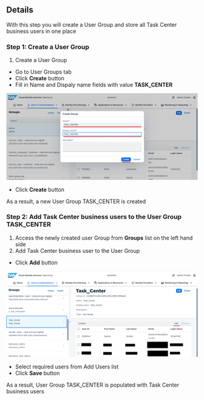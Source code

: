 ## Details

With this step you will create a User Group and store all Task Center business users in one place


### Step 1: Create a User Group

1. Create a User Group

- Go to User Groups tab
- Click **Create** button
- Fill in Name and Dispaly name fields with value **TASK_CENTER**

![create a user group](./Images/1.1.1.png "create a user group")

- Click **Create** button

As a result, a new User Group TASK_CENTER is created


### Step 2: Add Task Center business users to the User Group TASK_CENTER

1. Access the newly created user Group from **Groups** list on the left hand side
2. Add Task Center business user to the User Group

- Click **Add** button

![add user to user group](./Images/2.2.1.png "add user to user group")

- Select required users from Add Users list
- Click **Save** button

As a result, User Group TASK_CENTER is populated with Task Center business users 
